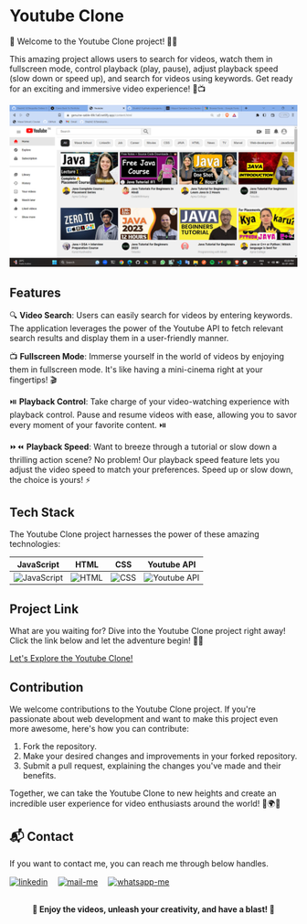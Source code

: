 # Youtube Clone

🚀 Welcome to the Youtube Clone project! 🎉🎥

This amazing project allows users to search for videos, watch them in fullscreen mode, control playback (play, pause), adjust playback speed (slow down or speed up), and search for videos using keywords. Get ready for an exciting and immersive video experience! 🌟📺

<img src="https://github.com/Shubh2-0/Shubh2-0.github.io/blob/main/Assets/images/projects/youtube.png">


## Features

🔍 **Video Search**: Users can easily search for videos by entering keywords. The application leverages the power of the Youtube API to fetch relevant search results and display them in a user-friendly manner.

📺 **Fullscreen Mode**: Immerse yourself in the world of videos by enjoying them in fullscreen mode. It's like having a mini-cinema right at your fingertips! 🎬

⏯️ **Playback Control**: Take charge of your video-watching experience with playback control. Pause and resume videos with ease, allowing you to savor every moment of your favorite content. ⏯️

⏩⏪ **Playback Speed**: Want to breeze through a tutorial or slow down a thrilling action scene? No problem! Our playback speed feature lets you adjust the video speed to match your preferences. Speed up or slow down, the choice is yours! ⚡

## Tech Stack 

The Youtube Clone project harnesses the power of these amazing technologies:

|   JavaScript   |      HTML      |      CSS       |   Youtube API  |
|:--------------:|:--------------:|:--------------:|:--------------:|
| <img src="https://cdn.iconscout.com/icon/free/png-256/javascript-2752148-2284965.png" alt="JavaScript" width="50" /> | <img src="https://cdn.iconscout.com/icon/free/png-256/html-2752158-2284975.png" alt="HTML" width="50" /> | <img src="https://cdn.iconscout.com/icon/free/png-256/css-118-569410.png" alt="CSS" width="50" /> | <img src="https://cdn-icons-png.flaticon.com/512/2165/2165004.png" alt="Youtube API" width="50" /> |

## Project Link

What are you waiting for? Dive into the Youtube Clone project right away! Click the link below and let the adventure begin! 🎉🔗

[Let's Explore the Youtube Clone!](https://genuine-sable-69c1a0.netlify.app/)

## Contribution

We welcome contributions to the Youtube Clone project. If you're passionate about web development and want to make this project even more awesome, here's how you can contribute:

1. Fork the repository.
2. Make your desired changes and improvements in your forked repository.
3. Submit a pull request, explaining the changes you've made and their benefits.

Together, we can take the Youtube Clone to new heights and create an incredible user experience for video enthusiasts around the world! 🌟🌍🚀

## 📬 Contact

If you want to contact me, you can reach me through below handles.

 <p align="left">
  <a href="https://www.linkedin.com/in/shubham-bhati-787319213/" target="_blank"><img align="center" src="https://skillicons.dev/icons?i=linkedin" width="40px" alt="linkedin" /></a>&emsp;
  <a title="shubhambhati226@gmail.com" href="mailto:shubhambhati226@gmail.com" target="_blank"><img align="center"  src="https://cdn-icons-png.flaticon.com/128/888/888853.png"  width="40px"   alt="mail-me" /></a>&emsp;
  <a href="https://wa.me/+916232133187" target="blank"><img align="center" src="https://media2.giphy.com/media/Q8I2fYA773h5wmQQcR/giphy.gif" width="40px"  alt="whatsapp-me" /></a>&emsp;	
 </p>

<br>

<div align="center">
  <strong>💓 Enjoy the videos, unleash your creativity, and have a blast! 🎥</strong>
</div>



